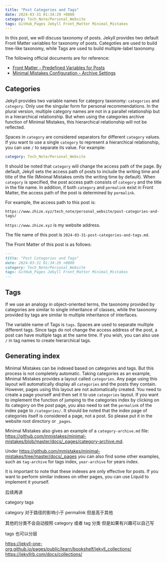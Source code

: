 ```yaml
---
title: "Post Categories and Tags"
date: 2024-03-31 01:34:29 +0800
category: Tech_Note/Personal_Website
tags: GitHub_Pages Jekyll Front_Matter Minimal_Mistakes
---
```


In this post, we will discuss taxonomy of posts. Jekyll provides two default Front Matter variables for taxonomy of posts. Categoties are used to build tree-like taxonomy, while Tags are used to build multiple-label taxonomy.

The following official documents are for reference:

* [Front Matter - Predefined Variables for Posts](https://jekyllrb.com/docs/front-matter/#predefined-global-variables)
* [Minimal Mistakes Configuration - Archive Settings](https://mmistakes.github.io/minimal-mistakes/docs/configuration/#archive-settings)

## Categories

Jekyll provides two variable names for category taxonomy: `categories` and `category`. Only use the singular form for personal recommendations. In the plural version, multiple category names are not in a parallel relationship but in a hierarchical relationship. But when using the categories archive function of Minimal Mistakes, this hierarchical relationship will not be reflected.

Spaces in `category` are considered separators for different `category` values. If you want to use a single `category` to represent a hierarchical relationship, you can use `/` to separate its value. For example:

```yaml
category: Tech_Note/Personal_Website
```

It should be noted that `category` will change the access path of the page. By default, Jekyll sets the access path of posts to include the writing time and title of the file (Minimal Mistakes omits the writing time by default). When `category` is specified, the post access path consists of `category` and the title in the file name. In addition, if both `category` and `permalink` exist in Front Matter, the access path of the post is determined by `permalink`.

For example, the access path to this post is:

```url
https://www.zhize.xyz/tech_note/personal_website/post-categories-and-tags/
```

`https://www.zhize.xyz` is my website address.

The file name of this post is `2024-03-31-post-categories-and-tags.md`.

The Front Matter of this post is as follows:

```markdown
---
title: "Post Categories and Tags"
date: 2024-03-31 01:34:29 +0800
category: Tech_Note/Personal_Website
tags: GitHub_Pages Jekyll Front_Matter Minimal_Mistakes
---
```

## Tags

If we use an analogy in object-oriented terms, the taxonomy provided by categories are similar to single inheritance of classes, while the taxonomy provided by tags are similar to multiple inheritance of interfaces.

The variable name of Tags is `tags`. Spaces are used to separate multiple different tags. Since tags do not change the access address of the post, a post can have multiple tags at the same time. If you wish, you can also use `/` in tag names to create hierarchical tags.

## Generating index

Minimal Mistakes can be indexed based on categories and tags. But this process is not completely automatic. Taking categories as an example, Minimal Mistakes provides a layout called `categories`. Any page using this layout will automatically display all `categories` and the posts they contain. However, pages using this layout are not automatically created. You need to create a page yourself and then set it to use `categories` layout. If you want to implement the function of jumping to the categories index by clicking on its category on the post page, you also need to set the `permalink` of the index page to `/categories/`. It should be noted that the index page of categories itself is considered a page, not a post. So please put it in the website root directory or `_pages`.

Minimal Mistakes also gives an example of a `category-archive.md` file: <https://github.com/mmistakes/minimal-mistakes/blob/master/docs/_pages/category-archive.md>.

Under <https://github.com/mmistakes/minimal-mistakes/tree/master/docs/_pages> you can also find some other examples, such as `tag-archive` for tags index, `year-archive` for years index.

It is important to note that these indexes are only effective for posts. If you want to perform similar indexes on other pages, you can use Liquid to implement it yourself.

后续再讲

category tags

category 对于路径的影响小于 permalink 但是高于其他

其他的分类不会自动按照 category 或者 tag 分类
但是如果有兴趣可以自己写


tags 也可以分层

<!-- Front Matter 可以保存元数据，使用 Liquid 访问-->
<!--Categories and Tags-->
<!--目录和标签的逻辑分类-->
<!--目录会影响 post 路径，没有目录的文章路径-->
<!--目录建议用一个，用分隔划分层次，方便生成索引-->
<!--标签很多个-->
<!--索引生成->
<!--Liquid 的简单语法和 Front Matter 定义元数据-->
<!--To Be Continue-->
<!--更多约定还是参考 Jekyll-->
<!--Jekyll 使用这些自动分类，但是 Minimal Mistake 不是-->
<!--front 信息-->
<!--defaults 信息-->
<!--title 覆盖文件名，路径问题，起名建议-->
<!--分类管理建议-->
<!--pages 的处理方式-->
<!--其他类别，例如写一本书，就可以建立一个新的类别-->
<!--使用初始化工具可以，但是理解每一行配置更重要，所以一行一行抄也是一个办法-->
<!--Collection, pages 不是 collection， collection 也不用加 include， 自带的 collection 有 posts，pages 和 drafts ， pages 一般没有专门路径但是 Minimal Mistakes 需要设置，这个不说也行-->
<!--Collection 的索引-->
https://jekyll-one-org.github.io/pages/public/learn/bookshelf/jekyll_collections/
https://jekyllrb.com/docs/collections/